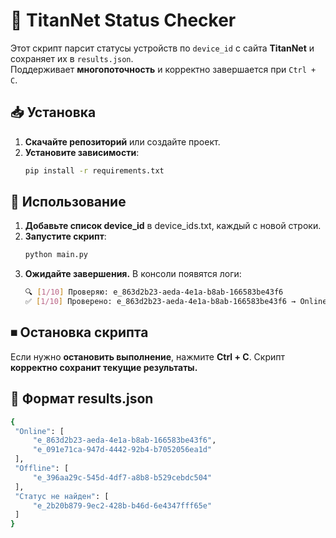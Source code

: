 # 🚗 TitanNet Status Checker

Этот скрипт парсит статусы устройств по `device_id` с сайта **TitanNet** и сохраняет их в `results.json`.  
Поддерживает **многопоточность** и корректно завершается при `Ctrl + C`.

## 📥 Установка

1. **Скачайте репозиторий** или создайте проект.
2. **Установите зависимости**:
   ```bash
   pip install -r requirements.txt

## 🚀 Использование
1. **Добавьте список device_id** в device_ids.txt, каждый с новой строки.
2. **Запустите скрипт**:
   ```bash
   python main.py
3. **Ожидайте завершения.** В консоли появятся логи:
   ```bash
   🔍 [1/10] Проверяю: e_863d2b23-aeda-4e1a-b8ab-166583be43f6
   ✅ [1/10] Проверено: e_863d2b23-aeda-4e1a-b8ab-166583be43f6 → Online

## ⏹ Остановка скрипта
Если нужно **остановить выполнение**, нажмите **Ctrl + C**.
Скрипт **корректно сохранит текущие результаты.**

## 📄 Формат results.json
   ```bash
   {
    "Online": [
        "e_863d2b23-aeda-4e1a-b8ab-166583be43f6",
        "e_091e71ca-947d-4442-92b4-b7052056ea1d"
    ],
    "Offline": [
        "e_396aa29c-545d-4df7-a8b8-b529cebdc504"
    ],
    "Статус не найден": [
        "e_2b20b879-9ec2-428b-b46d-6e4347fff65e"
    ]
   }
